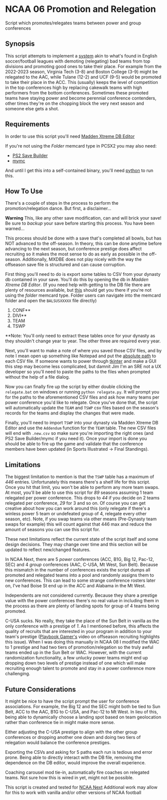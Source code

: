 # NCAA 06 Promotion and Relegation
Script which promotes/relegates teams between power and group conferences

## Synopsis
This script attempts to implement a [system](https://en.wikipedia.org/wiki/Promotion_and_relegation) akin to what's found in English soccer/football leagues with demoting (relegating) bad teams from top divisions and promoting good ones to take their place.  For example from the 2022-2023 season, Virginia Tech (3-8) and Boston College (3-9) might be relegated to the AAC, while Tulane (12-2) and UCF (9-5) would be promoted to take their place in the ACC.  This (usually) keeps the level of competition in the top conferences high by replacing cakewalk teams with high performers from the bottom conferences.  Sometimes these promoted teams have staying power and become perennial conference contenders, other times they're on the chopping block the very next season and someone else gets a shot.

## Requirements
In order to use this script you'll need [Madden Xtreme DB Editor](https://www.footballidiot.com/forum/viewtopic.php?t=21400)

If you're not using the *Folder* memcard type in PCSX2 you may also need:

* [PS2 Save Builder](https://www.ps2savetools.com/download/ps2-save-builder/)
* [mymc](http://www.csclub.uwaterloo.ca:11068/mymc/)

And until I get this into a self-contained binary, you'll need [python](https://www.python.org/downloads/) to run this.

## How To Use
There's a couple of steps in the process to perform the promotion/relegation dance.  But first, a disclaimer...

**Warning** This, like any other save modification, can and will brick your save!  Be sure to _backup_ your save before starting this process.  You have been warned...

This process should be done with a save that's completed all bowls, but has NOT advanced to the off-season.  In theory, this can be done anytime before advancing to the next season, but conference prestige does affect recruiting so it makes the most sense to do as early as possible in the off-season.  Additionally, MXDBE does not play nicely with the way the offseason save file is structured and can cause corruption.

First thing you'll need to do is export some tables to CSV from your dynasty db contained in your save.  You'll do this by opening the db in *Madden Xtreme DB Editor*. (If you need help with getting to the DB file there are plenty of resources available, but [this](https://forums.operationsports.com/forums/showpost.php?p=2047976483&postcount=2) should get you there if you're not using the *folder* memcard type.  Folder users can navigate into the memcard folder and open the `BALSUSXXXXX` file directly)

1. CONF**
2. DIVI**
3. TEAM
4. TSWP

**Note: You'll only need to extract these tables once for your dynasty as they shouldn't change year to year.  The other three are required every year.

Next, you'll want to make a note of where you saved those CSV files, and by note I mean open up something like Notepad and put the [absolute path](https://en.wikipedia.org/wiki/Path_(computing)#Absolute_and_relative_paths) to each CSV file.  If someone wants to power through [tkinter](https://docs.python.org/3/library/tkinter.html) and make a GUI this step may become less complicated, but damnit Jim I'm an SRE not a UX developer so you'll need to paste the paths to the files when prompted without the help of a file dialog.

Now you can finally fire up the script by either double clicking the `relegate.bat` on windows or running `python relegate.py`.  It will prompt you for the paths to the aforementioned CSV files and ask how many teams per power conference you'd like to relegate.  Once you've done that, the script will automatically update the `TEAM` and `TSWP` csv files based on the season's records for the teams and display the changes that were made.

Finally, you'll need to import `TSWP` into your dynasty via Madden Xtreme DB Editor and use the `Addendum` function for the `TEAM` table.  The new CSV files will end with `.new.csv` so make sure you're importing the right ones (and PS2 Save Builder/mymc if you need it).  Once your import is done you should be able to fire up the game and validate that the conference members have been updated (in Sports Illustrated -> Final Standings).

## Limitations
The biggest limitation to mention is that the `TSWP` table has a maximum of *446* entries.  Unfortunately this means there's a shelf life for this script.  Once you hit that limit, you won't be able to perform any more team swaps.  At most, you'll be able to use this script for *89* seasons assuming 1 team relegated per power conference.  This drops to *44* if you decide on 2 teams relegated per conference, *29* for 3 and so on.  Of course you can get creative about how you can work around this (only relegate if there's a winless power 5 team or undefeated group of 4, relegate every other season, etc).  Note, if you swap teams via other means (Pre-Dynasty team swaps for example) this will count against that 446 max and reduce the amount of seasons you can use this script for.

These next limitations reflect the current state of the script itself and some design decisions.  They may change over time and this section will be updated to reflect new/changed features.

In NCAA Next, there are 5 *power* conferences (ACC, B1G, Big 12, Pac-12, SEC) and 4 *group* conferences (AAC, C-USA, Mt West, Sun Belt).  Because this mismatch in the number of conferences exists the script dumps all promoted and relegated teams into a pool and randomly assigns them to new conferences.  This can lead to some strange conference rosters later on, I've had Boise St end up in the ACC and Alabama in the Mt West.

Independents are not considered currently.  Because they share a prestige value with the power conferences there's no real value in including them in the process as there are plenty of landing spots for group of 4 teams being promoted.

C-USA sucks.  No really, they take the place of the Sun Belt in vanilla as the only conference with a prestige of *1*.  As I mentioned before, this affects the quality of recruits that are interested in your program in addition to your team's prestige ([Playbook Gamer's](https://www.youtube.com/@PlaybookGamer) video on offseason recruiting highlights this issue).  When I was doing this manually in NCAA 08 I modified the WAC to 1 prestige and had two tiers of promotion/relegation so the truly awful teams ended up in the Sun Belt or WAC.  However, with the current randomization functionality, a few unlucky power teams might end up dropping down two levels of prestige instead of one which will make recruiting enough talent to promote and stay in a power conference more challenging.

## Future Considerations

It might be nice to have the script prompt the user for conference associations.  For example, the Big 12 and the SEC might both be tied to Sun Belt, ACC to the AAC, B1G to C-USA, and Pac-12 to Mt West.  In lieu of this, being able to dynamically choose a landing spot based on team geolocation rather than conference tie in might make more sense.

Either adjusting the C-USA prestige to align with the other group conferences or dropping another one down and doing two tiers of relegation would balance the conference prestiges.

Exporting the CSVs and asking for 5 paths each run is tedious and error prone.  Being able to directly interact with the DB file, removing the dependence on the DB editor, would improve the overall experience.

Coaching carousel mod tie-in, automatically fire coaches on relegated teams.  Not sure how this is wired in yet, might not be possible.

This script is created and tested for [NCAA Next](https://www.ncaanext.com/)  Additional work may allow for this to work with vanilla and/or other versions of NCAA football